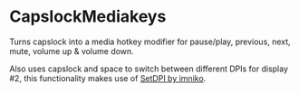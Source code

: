 # CapslockMediakeys
Turns capslock into a media hotkey modifier for pause/play, previous, next, mute, volume up & volume down.

Also uses capslock and space to switch between different DPIs for display #2, this functionality makes use of [SetDPI by imniko](https://github.com/imniko/SetDPI).
